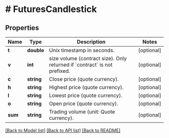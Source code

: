# # FuturesCandlestick

## Properties

Name | Type | Description | Notes
------------ | ------------- | ------------- | -------------
**t** | **double** | Unix timestamp in seconds. | [optional] 
**v** | **int** | size volume (contract size). Only returned if &#x60;contract&#x60; is not prefixed. | [optional] 
**c** | **string** | Close price (quote currency). | [optional] 
**h** | **string** | Highest price (quote currency). | [optional] 
**l** | **string** | Lowest price (quote currency). | [optional] 
**o** | **string** | Open price (quote currency). | [optional] 
**sum** | **string** | Trading volume (unit: Quote currency). | [optional] 

[[Back to Model list]](../../README.md#documentation-for-models) [[Back to API list]](../../README.md#documentation-for-api-endpoints) [[Back to README]](../../README.md)
